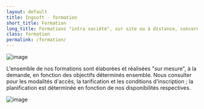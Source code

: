```yaml
---
layout: default
title: Ingsoft - formation
short_title: Formation
long_title: Formations "intra société", sur site ou à distance, concernant les solutions Sage 100c, 1000FRP et Paie, pour :
class: formation
permalink: /formation/
---
```

![image](https://user-images.githubusercontent.com/7038761/148813598-6a1e685b-dd9b-4f52-8e1e-91b32e288432.png)

L'ensemble de nos formations sont élaborées et réalisées "sur mesure", à la demande, en fonction des objectifs déterminés ensemble.
Nous consulter pour les modalités d'accès, la tarification et les conditions d'inscription ; la planification est déterminée en fonction de nos disponibilités respectives.

![image](https://user-images.githubusercontent.com/7038761/148813819-8602b603-57c0-40b4-a1f7-2ec68b0fca12.png)
 
          

